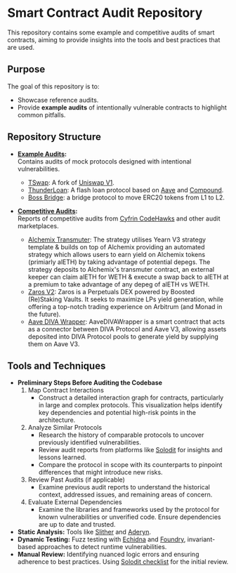 # Smart Contract Audit Repository

This repository contains some example and competitive audits of smart contracts, aiming to provide insights into the tools and best practices that are used.

## Purpose

The goal of this repository is to:  
- Showcase reference audits.  
- Provide **example audits** of intentionally vulnerable contracts to highlight common pitfalls.  

## Repository Structure

- **[Example Audits](./example-audits):**  
  Contains audits of mock protocols designed with intentional vulnerabilities.  
  - [TSwap](https://github.com/mlbyvn/audits/tree/main/example-audits/tswap): A fork of [Uniswap V1](https://docs.uniswap.org/contracts/v1/overview).
  - [ThunderLoan](https://github.com/mlbyvn/audits/tree/main/example-audits/thunderloan): A flash loan protocol based on [Aave](https://aave.com/docs) and [Compound](https://docs.compound.finance/).
  - [Boss Bridge](https://github.com/mlbyvn/audits/tree/main/example-audits/boss-bridge): a bridge protocol to move ERC20 tokens from L1 to L2.


- **[Competitive Audits](./competitive-audits):**  
  Reports of competitive audits from [Cyfrin CodeHawks](https://codehawks.cyfrin.io/) and other audit marketplaces.
  - [Alchemix Transmuter](https://github.com/mlbyvn/audits/tree/main/competitive-audits/2024-12-alchemix): The strategy utilises Yearn V3 strategy template & builds on top of Alchemix providing an automated strategy which allows users to earn yield on Alchemix tokens (primiarly alETH) by taking advantage of potential       depegs. The strategy deposits to Alchemix's transmuter contract, an external keeper can claim alETH for WETH & execute a swap back to alETH at a premium to take advantage of any depeg of alETH vs WETH.
  - [Zaros V2](https://github.com/mlbyvn/audits/tree/main/competitive-audits/2025-01-zaros): Zaros is a Perpetuals DEX powered by Boosted (Re)Staking Vaults. It seeks to maximize LPs yield generation, while offering a top-notch trading experience on Arbitrum (and Monad in the future).
  - [Aave DIVA Wrapper](https://github.com/mlbyvn/audits/tree/main/competitive-audits/2025-01-diva): AaveDIVAWrapper is a smart contract that acts as a connector between DIVA Protocol and Aave V3, allowing assets deposited into DIVA Protocol pools to generate yield by supplying them on Aave V3.

## Tools and Techniques

- **Preliminary Steps Before Auditing the Codebase** 
    1. Map Contract Interactions
       - Construct a detailed interaction graph for contracts, particularly in large and complex protocols. This visualization helps identify key dependencies and potential high-risk points in the architecture.
    2. Analyze Similar Protocols
       - Research the history of comparable protocols to uncover previously identified vulnerabilities.
       - Review audit reports from platforms like [Solodit](https://solodit.cyfrin.io/) for insights and lessons learned.
       - Compare the protocol in scope with its counterparts to pinpoint differences that might introduce new risks.
    3. Review Past Audits (if applicable)
       - Examine previous audit reports to understand the historical context, addressed issues, and remaining areas of concern.
    4. Evaluate External Dependencies
       - Examine the libraries and frameworks used by the protocol for known vulnerabilities or unverified code. Ensure dependencies are up to date and trusted.
- **Static Analysis:** Tools like [Slither](https://github.com/crytic/slither) and [Aderyn](https://github.com/crytic/aderyn).  
- **Dynamic Testing:** Fuzz testing with [Echidna](https://github.com/crytic/echidna) and [Foundry](https://book.getfoundry.sh/), invariant-based approaches to detect runtime vulnerabilities.  
- **Manual Review:** Identifying nuanced logic errors and ensuring adherence to best practices. Using [Solodit checklist](https://solodit.cyfrin.io/checklist) for the initial review.

